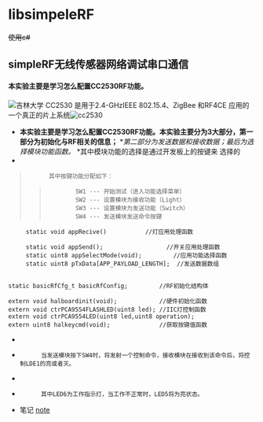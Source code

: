 # libsimpeleRF
~~使用c#~~
## simpleRF无线传感器网络调试串口通信 ##
#### 本实验主要是学习怎么配置CC2530RF功能。 ####
![吉林大学](https://github.com/chenwenshuo0308/libsimpeleRF/blob/main/%E5%90%89%E5%A4%A7.jpg)
CC2530 是用于2.4-GHzIEEE 802.15.4、ZigBee 和RF4CE 应用的一个真正的片上系统![cc2530](http://www.elecfans.com/uploads/allimg/171108/2749555-1G10P9345N44.png)
* __本实验主要是学习怎么配置CC2530RF功能。本实验主要分为3大部分，第一部分为初始化与RF相关的信息；__
*_第二部分为发送数据和接收数据；最后为选择模块功能函数。_
*其中模块功能的选择是通过开发板上的按键来 选择的
*          
>           其中按键功能分配如下：
>>             SW1 --- 开始测试（进入功能选择菜单）
>>             SW2 --- 设置模块为接收功能（Light）
>>             SW3 --- 设置模块为发送功能（Switch）
>>             SW4 --- 发送模块发送命令按键
         
         static void appRecive()           //灯应用处理函数    

         static void appSend();                  //开关应用处理函数
         static uint8 appSelectMode(void);         //应用功能选择函数
         static uint8 pTxData[APP_PAYLOAD_LENGTH];  //发送数据数组
```static uint8 pRxData[APP_PAYLOAD_LENGTH];  //接收数据数组

static basicRfCfg_t basicRfConfig;         //RF初始化结构体

extern void halboardinit(void);            //硬件初始化函数
extern void ctrPCA9554FLASHLED(uint8 led); //IIC灯控制函数
extern void ctrPCA9554LED(uint8 led,uint8 operation);
extern uint8 halkeycmd(void);              //获取按键值函数
```
 
      
*
*           当发送模块按下SW4时，将发射一个控制命令，接收模块在接收到该命令后，将控制LDE1的亮或者灭。
*
*           其中LED6为工作指示灯，当工作不正常时，LED5将为亮状态。
* 笔记 [note](https://github.com/chenwenshuo0308/libsimpeleRF/blob/main/lib11(simple_RF)/lib11(simple_RF)/note.md)
